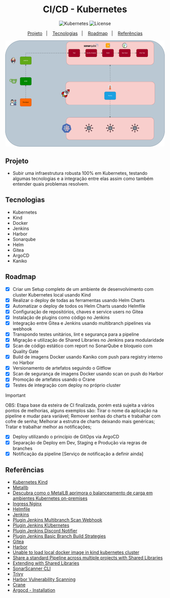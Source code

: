 <h1 align="center"> CI/CD - Kubernetes </h1>

<p align="center">
  <img alt="Kubernetes" src="https://img.shields.io/static/v1?label=Kubernetes&message=Deploy&color=8257E5&labelColor=000000"  />
  <img alt="License" src="https://img.shields.io/static/v1?label=license&message=MIT&color=49AA26&labelColor=000000">
</p>

<p align="center">
  <a href="#projeto">Projeto</a>&nbsp;&nbsp;&nbsp;|&nbsp;&nbsp;&nbsp;
  <a href="#tecnologias">Tecnologias</a>&nbsp;&nbsp;&nbsp;|&nbsp;&nbsp;&nbsp;
  <a href="#roadmap">Roadmap</a>&nbsp;&nbsp;&nbsp;|&nbsp;&nbsp;&nbsp;
  <a href="#referências">Referências</a>
</p>

<p align="center">
  <img alt="CI/CD" src="images/cicd-kubernetes.svg">
</p>


## Projeto

- Subir uma infraestrutura robusta 100% em Kubernetes, testando algumas tecnologias e a integração entre elas assim como também entender quais problemas resolvem. 

## Tecnologias

- Kubernetes
- Kind
- Docker
- Jenkins
- Harbor
- Sonarqube
- Helm
- Gitea
- ArgoCD
- Kaniko

## Roadmap

- [x] Criar um Setup completo de um ambiente de desenvolvimento com cluster Kubernetes local usando Kind 
- [x] Realizar o deploy de todas as ferramentas usando Helm Charts
- [x] Automatizar o deploy de todos os Helm Charts usando Helmfile
- [x] Configuração de repositórios, chaves e service users no Gitea
- [x] Instalação de plugins como código no Jenkins
- [x] Integração entre Gitea e Jenkins usando multibranch pipelines via webhook
- [x] Transpondo testes unitários, lint e segurança para a pipeline
- [x] Migração e utilização de Shared Libraries no Jenkins para modularidade
- [x] Scan de código estático com report no SonarQube e bloqueio com Quality Gate
- [x] Build de imagens Docker usando Kaniko com push para registry interno no Harbor
- [x] Versionamento de artefatos seguindo o Gitflow
- [x] Scan de segurança de imagens Docker usando scan on push do Harbor
- [x] Promoção de artefatos usando o Crane
- [x] Testes de integração com deploy no próprio cluster

> [!IMPORTANT]  
> OBS: Etapa base da esteira de CI finalizada, porém está sujeita a vários pontos de melhorias, alguns exemplos são:
> Tirar o nome da aplicação na pipeline e mudar para variável;
> Remover senhas do charts e trabalhar com cofre de senha;
> Melhorar a estrutra de charts deixando mais genéricas;
> Tratar e trabalhar melhor as notificações;

- [x] Deploy utilizando o princípio de GitOps via ArgoCD
- [x] Separação de Deploy em Dev, Staging e Produção via regras de branches
- [x] Notificação da pipeline [Serviço de notificação a definir ainda]

## Referências

- [Kubernetes Kind](https://kind.sigs.k8s.io/)
- [Metallb](https://metallb.io/)
- [Descubra como o MetalLB aprimora o balanceamento de carga em ambientes Kubernetes on-premises](https://blog.4linux.com.br/instalando-e-configurando-o-metallb-em-um-ambiente-on-premises/)
- [Ingress Nginx](https://github.com/kubernetes/ingress-nginx)
- [Helmfile](https://helmfile.readthedocs.io/en/latest/#installation)
- [Jenkins](https://www.jenkins.io/doc/)
- [Plugin Jenkins Multibranch Scan Webhook](https://plugins.jenkins.io/multibranch-scan-webhook-trigger/)
- [Plugin Jenkins KUbernetes](https://plugins.jenkins.io/kubernetes/)
- [Plugin Jenkins Discord Notifier](https://plugins.jenkins.io/discord-notifier/)
- [Plugin Jenkins Basic Branch Build Strategies](https://plugins.jenkins.io/basic-branch-build-strategies/)
- [Gitea](https://gitea.com/gitea/helm-chart)
- [Harbor](https://goharbor.io/docs/2.4.0/)
- [Unable to load local docker image in kind kubernetes cluster](https://stackoverflow.com/questions/73962956/unable-to-load-local-docker-image-in-kind-kubernetes-cluster)
- [Share a standard Pipeline across multiple projects with Shared Libraries](https://www.jenkins.io/blog/2017/10/02/pipeline-templates-with-shared-libraries/)
- [Extending with Shared Libraries](https://www.jenkins.io/doc/book/pipeline/shared-libraries/)
- [SonarScanner CLI](https://docs.sonarsource.com/sonarqube-server/10.8/analyzing-source-code/scanners/sonarscanner/)
- [Trivy](https://github.com/aquasecurity/trivy)
- [Harbor Vulnerability Scanning](https://goharbor.io/docs/2.0.0/administration/vulnerability-scanning/)
- [Crane](https://github.com/google/go-containerregistry/blob/main/cmd/crane/doc/crane.md)
- [Argocd - Installation](https://argo-cd.readthedocs.io/en/stable/cli_installation/)